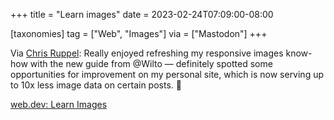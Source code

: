 +++
title = "Learn images"
date = 2023-02-24T07:09:00-08:00

[taxonomies]
tag = ["Web", "Images"]
via = ["Mastodon"]
+++

Via [Chris Ruppel](https://mastodon.social/@rupl/109920157400826965): Really enjoyed refreshing my responsive images know-how with the new guide from @Wilto — definitely spotted some opportunities for improvement on my personal site, which is now serving up to 10x less image data on certain posts. 🤯

<!-- more -->

[web.dev: Learn Images](https://web.dev/learn/images/)
